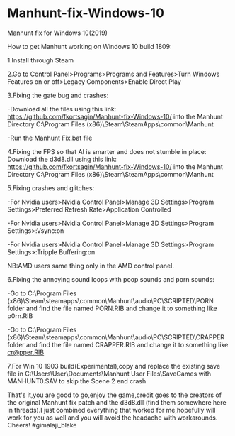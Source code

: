 # Manhunt-fix-Windows-10
Manhunt fix for Windows 10(2019)

How to get Manhunt working on Windows 10 build 1809:

1.Install through Steam

2.Go to Control Panel>Programs>Programs and Features>Turn Windows Features on or off>Legacy Components>Enable Direct Play

3.Fixing the gate bug and crashes:

-Download all the files using this link: https://github.com/fkortsagin/Manhunt-fix-Windows-10/ into the Manhunt Directory C:\Program Files (x86)\Steam\SteamApps\common\Manhunt

-Run the Manhunt Fix.bat file

4.Fixing the FPS so that AI is smarter and does not stumble in place: Download the d3d8.dll using this link: https://github.com/fkortsagin/Manhunt-fix-Windows-10/ into the Manhunt Directory C:\Program Files (x86)\Steam\SteamApps\common\Manhunt

5.Fixing crashes and glitches:

-For Nvidia users>Nvidia Control Panel>Manage 3D Settings>Program Settings>Preferred Refresh Rate>Application Controlled

-For Nvidia users>Nvidia Control Panel>Manage 3D Settings>Program Settings>:Vsync:on

-For Nvidia users>Nvidia Control Panel>Manage 3D Settings>Program Settings>:Tripple Buffering:on

NB:AMD users same thing only in the AMD control panel.

6.Fixing the annoying sound loops with poop sounds and porn sounds:

-Go to C:\Program Files (x86)\Steam\steamapps\common\Manhunt\audio\PC\SCRIPTED\PORN folder and find the file named PORN.RIB and change it to something like p0rn.RIB

-Go to C:\Program Files (x86)\Steam\steamapps\common\Manhunt\audio\PC\SCRIPTED\CRAPPER folder and find the file named CRAPPER.RIB and change it to something like cr@pper.RIB

7.For Win 10 1903 build(Experimental),copy and replace the existing save file in C:\Users\User\Documents\Manhunt User Files\SaveGames with MANHUNT0.SAV to skip the Scene 2 end crash

That's it,you are good to go,enjoy the game,credit goes to the creators of the original Manhunt fix patch and the d3d8.dll (find them somewhere here in threads).I just combined everything that worked for me,hopefully will work for you as well and you will avoid the headache with workarounds. Cheers! #gimalaji_blake

